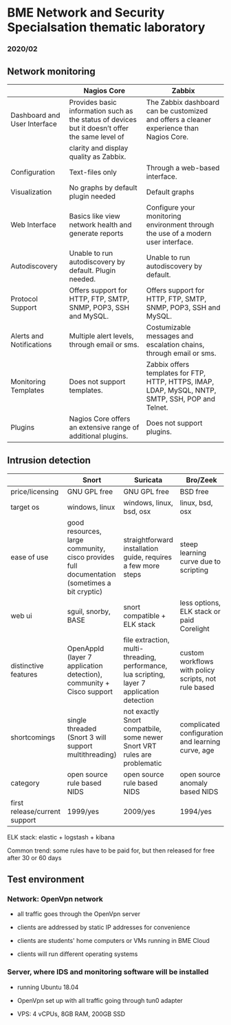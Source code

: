 # BME Network and Security Specialsation thematic laboratory

### 2020/02

## Network monitoring
|                               | Nagios Core                                                                                     | Zabbix                                                                                    
| ----------------------------- | -----------------------------------------------------------------------------------------------| ------------------------------------------------------------------------------------------- 
| Dashboard and User Interface  | Provides basic information such as the status of devices but it doesn’t offer the same level of | The Zabbix dashboard can be customized and offers a cleaner experience than Nagios Core.  
|                               |  clarity and display quality as Zabbix.                                                         |                                                                                                     
| Configuration                 | Text-files only                                                                                 | Through a web-based interface.                                                                   
| Visualization                 | No graphs by default plugin needed                                                              | Default graphs                               
| Web Interface                 | Basics like view network health and generate reports                                            | Configure your monitoring environment through the use of a modern user interface.                                                                
| Autodiscovery		        | Unable to run autodiscovery by default. Plugin needed.		                          | Unable to run autodiscovery by default.
| Protocol Support              | Offers support for HTTP, FTP, SMTP, SNMP, POP3, SSH and MySQL.                                  | Offers support for HTTP, FTP, SMTP, SNMP, POP3, SSH and MySQL.                   
| Alerts and Notifications      | Multiple alert levels, through email or sms.                                                    | Costumizable messages and escalation chains, through email or sms.                                                                
| Monitoring Templates		| Does not support templates.                                                                     | Zabbix offers templates for FTP, HTTP, HTTPS, IMAP, LDAP, MySQL, NNTP, SMTP, SSH, POP and Telnet.
| Plugins			| Nagios Core offers an extensive range of additional plugins.					  | Does not support plugins.


## Intrusion detection

|                               | Snort                                                                                        | Suricata                                                                                    | Bro/Zeek                                             |
| ----------------------------- | -------------------------------------------------------------------------------------------- | ------------------------------------------------------------------------------------------- | ---------------------------------------------------- |
| price/licensing               | GNU GPL free                                                                                 | GNU GPL free                                                                                | BSD free                                             |
| target os                     | windows, linux                                                                               | windows, linux, bsd, osx                                                                    | linux, bsd, osx                                      |
| ease of use                   | good resources, large community, cisco provides full documentation (sometimes a bit cryptic) | straightforward installation guide, requires a few more steps                               | steep learning curve due to scripting                |
| web ui                        | sguil, snorby, BASE                                                                          | snort compatible + ELK stack                                                                | less options, ELK stack or paid Corelight            |
| distinctive features          | OpenAppId (layer 7 application detection), community + Cisco support                         | file extraction, multi-threading, performance, lua scripting, layer 7 application detection | custom workflows with policy scripts, not rule based |
| shortcomings                  | single threaded (Snort 3 will support multithreading)                                        | not exactly Snort compatbile, some newer Snort VRT rules are problematic                    | complicated configuration and learning curve, age    |
| category                      | open source rule based NIDS                                                                  | open source rule based NIDS                                                                 | open source anomaly based NIDS                       |
| first release/current support | 1999/yes                                                                                     | 2009/yes                                                                                    | 1994/yes                                             |

ELK stack: elastic + logstash + kibana

Common trend: some rules have to be paid for, but then released for free after 30 or 60 days

## Test environment

### Network: OpenVpn network

- all traffic goes through the OpenVpn server

- clients are addressed by static IP addresses for convenience

- clients are students' home computers or VMs running in BME Cloud

- clients will run different operating systems



### Server, where IDS and monitoring software will be installed

- running Ubuntu 18.04

- OpenVpn set up with all traffic going through tun0 adapter

- VPS: 4 vCPUs, 8GB RAM, 200GB SSD
